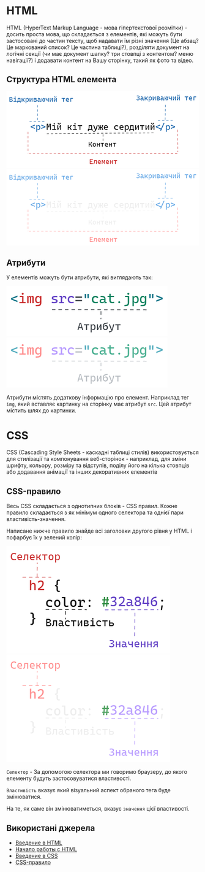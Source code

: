 # HTML

HTML (HyperText Markup Language - мова гіпертекстової розмітки) - досить проста мова, що складається з елементів, які можуть бути застосовані до частин тексту, щоб надавати їм різні значення (Це абзац? Це маркований список? Це частина таблиці?), розділяти документ на логічні секції (чи має документ шапку? три стовпці з контентом? меню навігації?) і додавати контент на Вашу сторінку, такий як фото та відео.

## Структура HTML елемента

![Структура HTML елемента](/web/img/html-element.png#gh-light-mode-only)![Структура HTML елемента](/web/img/html-element-dark.png#gh-dark-mode-only)

## Атрибути

У елементів можуть бути атрибути, які виглядають так:

![Атрибут](/web/img/attribute.png#gh-light-mode-only)![Атрибут](/web/img/attribute-dark.png#gh-dark-mode-only)

Атрибути містять додаткову інформацію про елемент. Наприклад тег `img`, який вставляє картинку на сторінку має атрибут `src`. Цей атрибут містить шлях до картинки.

# CSS

CSS (Cascading Style Sheets - каскадні таблиці стилів) використовується для стилізації та компонування веб-сторінок - наприклад, для зміни шрифту, кольору, розміру та відступів, поділу його на кілька стовпців або додавання анімації та інших декоративних елементів

## CSS-правило

Весь CSS складається з однотипних блоків - CSS правил. Кожне правило складається з як мінімум одного селектора та однієї пари властивість-значення.

Написане нижче правило знайде всі заголовки другого рівня у HTML і пофарбує їх у зелений колір:

![CSS-правило](/web/img/css-rule.png#gh-light-mode-only)![CSS-правило](/web/img/css-rule-dark.png#gh-dark-mode-only)

`Селектор` - За допомогою селектора ми говоримо браузеру, до якого елементу будуть застосовуватися властивості.

`Властивість` вказує який візуальний аспект обраного тега буде змінюватися.

На те, як саме він змінюватиметься, вказує `значення` цієї властивості.

## Використані джерела
- [Введение в HTML](https://developer.mozilla.org/ru/docs/Learn/HTML/Introduction_to_HTML)
- [Начало работы с HTML](https://developer.mozilla.org/ru/docs/Learn/HTML/Introduction_to_HTML/Getting_started)
- [Введение в CSS](https://developer.mozilla.org/ru/docs/Learn/CSS/First_steps)
- [CSS-правило](https://doka.guide/css/css-rule/)